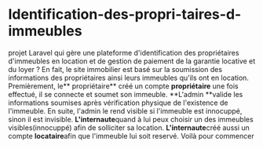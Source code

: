 # Identification-des-propri-taires-d-immeubles
projet Laravel qui gère une plateforme d'identification des propriétaires d'immeubles en location et de gestion de paiement de la garantie locative et du loyer   ?  En fait, le site immobilier est basé sur la soumission des informations des propriétaires ainsi leurs immeubles qu'ils ont en location. Premièrement, le** propriétaire** créé un compte **propriétaire** une fois effectué, il se connecte et soumet son immeuble. **L'admin **valide les informations soumises après vérification physique de l'existence de l'immeuble. En suite, l'admin le rend visible si l'immeuble est innocuppé, sinon il est invisible. **L'internaute**quand à lui peux choisir un des immeubles visibles(innocuppé) afin de solliciter sa location.  **L'internaute**créé aussi un compte **locataire**afin que l'immeuble lui soit reservé.  Voilà pour commencer

